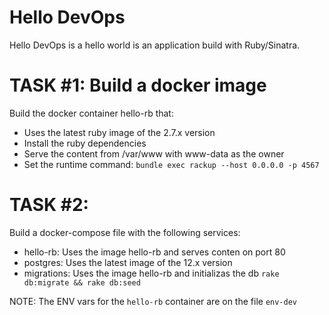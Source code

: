 # Hello DevOps
Hello DevOps is a hello world is an application build with Ruby/Sinatra.

# TASK #1: Build a docker image
Build the docker container hello-rb that:
* Uses the latest ruby image of the 2.7.x version
* Install the ruby dependencies
* Serve the content from /var/www with www-data as the owner
* Set the runtime command:
  `bundle exec rackup --host 0.0.0.0 -p 4567`

# TASK #2: 
Build a docker-compose file with the following services:
* hello-rb: Uses the image hello-rb and serves conten on port 80
* postgres: Uses the latest image of the 12.x version
* migrations: Uses the image hello-rb and initializas the db
  `rake db:migrate && rake db:seed`

NOTE: The ENV vars for the `hello-rb` container are on the file `env-dev`

